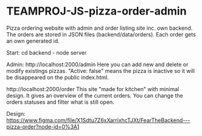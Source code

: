 # TEAMPROJ-JS-pizza-order-admin
Pizza ordering website with admin and order listing site inc. own backend. The orders are stored in JSON files (backend/data/orders). Each order gets an own generated id.

Start:
cd backend - node server

Admin:
http://localhost:2000/admin
Here you can add new and delete or modify existings pizzas. "Active: false" means the pizza is inactive so it will be disappeared on the public index.html.

http://localhost:2000/order
This site "made for kitchen" with minimal design. It gives an overview of the current orders. You can change the orders statuses and filter what is still open.

Design:
https://www.figma.com/file/X1Sdtu7Z6xXarrixhcTJXt/FearTheBackend---pizza-order?node-id=0%3A1
